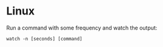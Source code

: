 # Linux

Run a command with some frequency and watch the output:

```
watch -n [seconds] [command]
```
